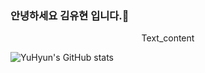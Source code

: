 ### 안녕하세요 김유현 입니다.👋
<p style="text-align: center;">Text_content</p>


![YuHyun's GitHub stats](https://github-readme-stats.vercel.app/api?username=SeanKim05&show_icons=true&theme=dark)
